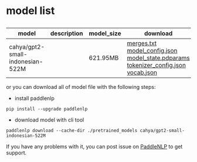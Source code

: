 #  model list

##  

| model  | description | model_size  | download         |
| --- | --- | --- | --- |
|cahya/gpt2-small-indonesian-522M|  | 621.95MB | [merges.txt](https://bj.bcebos.com/paddlenlp/models/community/cahya/gpt2-small-indonesian-522M/merges.txt)<br>[model_config.json](https://bj.bcebos.com/paddlenlp/models/community/cahya/gpt2-small-indonesian-522M/model_config.json)<br>[model_state.pdparams](https://bj.bcebos.com/paddlenlp/models/community/cahya/gpt2-small-indonesian-522M/model_state.pdparams)<br>[tokenizer_config.json](https://bj.bcebos.com/paddlenlp/models/community/cahya/gpt2-small-indonesian-522M/tokenizer_config.json)<br>[vocab.json](https://bj.bcebos.com/paddlenlp/models/community/cahya/gpt2-small-indonesian-522M/vocab.json) |

or you can download all of model file with the following steps:

* install paddlenlp

```shell
pip install --upgrade paddlenlp
```

* download model with cli tool

```shell
paddlenlp download --cache-dir ./pretrained_models cahya/gpt2-small-indonesian-522M
```

If you have any problems with it, you can post issue on [PaddleNLP](https://github.com/PaddlePaddle/PaddleNLP) to get support.
